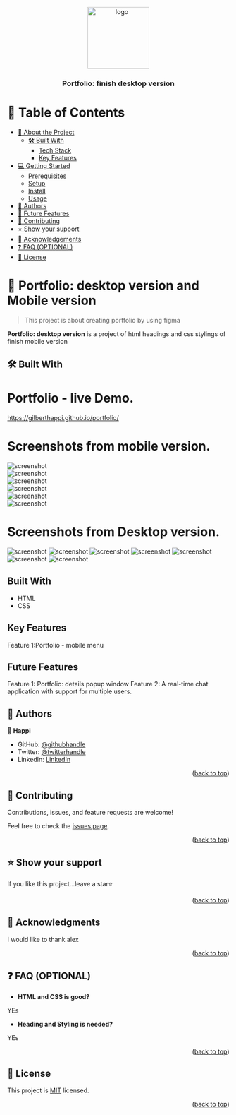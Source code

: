 
<a name="readme-top"></a>

<!--
!!! IMPORTANT !!!
This README is an example of how you could professionally present your codebase. 
Writing documentation is a crucial part of your work as a professional software developer and cannot be ignored. 

You should modify this file to match your project and remove sections that don't apply.

REQUIRED SECTIONS:
- Table of Contents
- About the Project
  - Built With
  - Live Demo
- Getting Started
- Authors
- Future Features
- Contributing
- Show your support
- Acknowledgements
- License

OPTIONAL SECTIONS:
- FAQ

After you're finished please remove all the comments and instructions!

For more information on the importance of a professional README for your repositories: https://github.com/microverseinc/curriculum-transversal-skills/blob/main/documentation/articles/readme_best_practices.md
-->

<div align="center">
  <!-- You are encouraged to replace this logo with your own! Otherwise you can also remove it. -->
  <img src="download.jpeg" alt="logo" width="140"  height="auto" />
  <br/>

  <h3><b>Portfolio: finish desktop version</b></h3>

</div>

<!-- TABLE OF CONTENTS -->

# 📗 Table of Contents

- [📖 About the Project](#about-project)
  - [🛠 Built With](#built-with)
    - [Tech Stack](#tech-stack)
    - [Key Features](#key-features)
- [💻 Getting Started](#getting-started)
  - [Prerequisites](#prerequisites)
  - [Setup](#setup)
  - [Install](#install)
  - [Usage](#usage)
- [👥 Authors](#authors)
- [🔭 Future Features](#future-features)
- [🤝 Contributing](#contributing)
- [⭐️ Show your support](#support)
- [🙏 Acknowledgements](#acknowledgements)
- [❓ FAQ (OPTIONAL)](#faq)
- [📝 License](#license)

<!-- PROJECT DESCRIPTION -->

# 📖 Portfolio: desktop version and Mobile version<a name="about-project"></a>

> This project is about creating portfolio by using figma

**Portfolio: desktop version** is a project of html headings and css stylings of 
finish mobile version

## 🛠 Built With <a name="built-with"></a>

# Portfolio - live Demo.
  https://gilberthappi.github.io/portfolio/

  # Screenshots from mobile version.
  ![screenshot](./figmaImages/screenshot/mobile1.png)  
  ![screenshot](./figmaImages/screenshot/mobile2.png)  
  ![screenshot](./figmaImages/screenshot/mobile3.png)  
  ![screenshot](./figmaImages/screenshot/mobile4.png)  
  ![screenshot](./figmaImages/screenshot/mobile5.png)  
  ![screenshot](./figmaImages/screenshot/mobile6.png)  

  # Screenshots from Desktop version.
  ![screenshot](./figmaImages/screenshot/desktop1.png)
   ![screenshot](./figmaImages/screenshot/desktop2.png)
    ![screenshot](./figmaImages/screenshot/desktop3.png)
     ![screenshot](./figmaImages/screenshot/desktop4.png)
      ![screenshot](./figmaImages/screenshot/desktop5.png)
       ![screenshot](./figmaImages/screenshot/desktop6.png)
        ![screenshot](./figmaImages/screenshot/desktop7.png)

  ## Built With
- HTML
- CSS

## Key Features
 Feature 1:Portfolio - mobile menu

## Future Features
Feature 1: Portfolio: details popup window
Feature 2: A real-time chat application with support for multiple users.


<!-- AUTHORS -->

## 👥 Authors <a name="authors"></a>

👤 **Happi**
- GitHub: [@githubhandle](https://github.com/gilberthappi)
- Twitter: [@twitterhandle](https://twitter.com/DushimimanaGil3)
- LinkedIn: [LinkedIn](https://www.linkedin.com/in/dushimimana-gilbert-happi-997b2a262/)

<p align="right">(<a href="#readme-top">back to top</a>)</p>

<!-- CONTRIBUTING -->

## 🤝 Contributing <a name="contributing"></a>

Contributions, issues, and feature requests are welcome!

Feel free to check the [issues page](../../issues/).

<p align="right">(<a href="#readme-top">back to top</a>)</p>

<!-- SUPPORT -->

## ⭐️ Show your support <a name="support"></a>

If you like this project...leave a star⭐️

<p align="right">(<a href="#readme-top">back to top</a>)</p>

<!-- ACKNOWLEDGEMENTS -->

## 🙏 Acknowledgments <a name="acknowledgements"></a>

I would like to thank alex

<p align="right">(<a href="#readme-top">back to top</a>)</p>

<!-- FAQ (optional) -->

## ❓ FAQ (OPTIONAL) <a name="faq"></a>

- **HTML and CSS is good?**

YEs
- **Heading and Styling is needed?**

YEs



<p align="right">(<a href="#readme-top">back to top</a>)</p>

<!-- LICENSE -->

## 📝 License <a name="license"></a>

This project is [MIT](./LICENSE)  licensed.

<p align="right">(<a href="#readme-top">back to top</a>)</p>
